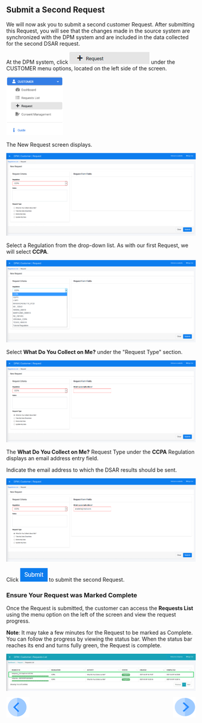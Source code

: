 ## Submit a Second Request

We will now ask you to submit a second customer Request. After submitting this Request, you will see that the changes made in the source system are synchronized with the DPM system and are included in the data collected for the second DSAR request.  

At the DPM system, click ![image](../images/Customer_Request.jpg) under the CUSTOMER menu options, located on the left side of the screen. 

<img src="../images/Customer_Request_LeftPanel.png" width="30%" height="30%">

The New Request screen displays.

![image](../images/03_1_Auto_Sync_First_Request.png)

Select a Regulation from the drop-down list. As with our first Request, we will select **CCPA**.

![image](../images/03_2_Auto_Sync_First_Request.png)  

Select **What Do You Collect on Me?** under the "Request Type" section.

![image](../images/03_3_Auto_Sync_First_Request.png)

The **What Do You Collect on Me?** Request Type under the **CCPA** Regulation displays an email address entry field. 

Indicate the email address to which the DSAR results should be sent.  

![image](../images/03_4_Auto_Sync_First_Request.png)     

Click ![image](../images/06_ICON_Submit.png) to submit the second Request.

### Ensure Your Request was Marked Complete

Once the Request is submitted, the customer can access the **Requests List** using the menu option on the left of the screen and view the request progress.

**Note**: It may take a few minutes for the Request to be marked as Complete. You can follow the progress by viewing the status bar. When the status bar reaches its end and turns fully green, the Request is complete.  

![image](../images/03_17_Auto_Sync_SecondRequest.jpg)

[![Previous](../images/Previous.png)]( 03_06_Auto_Sync_Change_Your_Data.md)[<img align="right" width="60" height="54" src="../images/Next.png">]( 03_08_Auto_Sync_Confirm_changes_in_second_Request.md)


